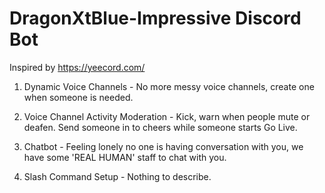 # DragonXtBlue-Impressive Discord Bot

Inspired by https://yeecord.com/

1. Dynamic Voice Channels - No more messy voice channels, create one when someone is needed.

2. Voice Channel Activity Moderation - Kick, warn when people mute or deafen. Send someone in to cheers while someone starts Go Live.

3. Chatbot - Feeling lonely no one is having conversation with you, we have some 'REAL HUMAN' staff to chat with you.

4. Slash Command Setup - Nothing to describe.
